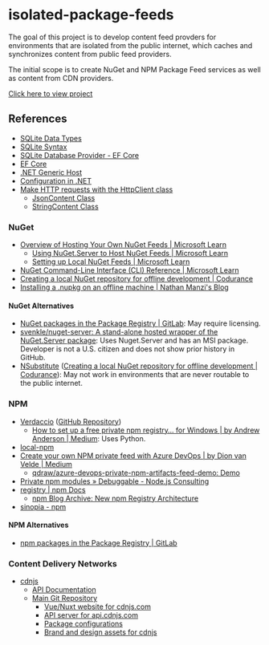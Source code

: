 # isolated-package-feeds

The goal of this project is to develop content feed provders for environments that are isolated from the public internet, which caches and synchronizes content from public feed providers.

The initial scope is to create NuGet and NPM Package Feed services as well as content from CDN providers.

[Click here to view project](https://github.com/users/lerwine/projects/4)

## References

- [SQLite Data Types](https://learn.microsoft.com/en-us/dotnet/standard/data/sqlite/types)
- [SQLite Syntax](https://www.sqlite.org/lang.html)
- [SQLite Database Provider - EF Core](https://learn.microsoft.com/en-us/ef/core/providers/sqlite/?tabs=dotnet-core-cli)
- [EF Core](https://learn.microsoft.com/en-us/ef/core/)
- [.NET Generic Host](https://learn.microsoft.com/en-us/dotnet/core/extensions/generic-host)
- [Configuration in .NET](https://learn.microsoft.com/en-us/dotnet/core/extensions/configuration)
- [Make HTTP requests with the HttpClient class](https://learn.microsoft.com/en-us/dotnet/fundamentals/networking/http/httpclient)
  - [JsonContent Class](https://learn.microsoft.com/en-us/dotnet/api/system.net.http.json.jsoncontent?view=net-7.0)
  - [StringContent Class](https://learn.microsoft.com/en-us/dotnet/api/system.net.http.stringcontent?view=net-7.0)

### NuGet

- [Overview of Hosting Your Own NuGet Feeds | Microsoft Learn](https://learn.microsoft.com/en-au/nuget/hosting-packages/overview)
  - [Using NuGet.Server to Host NuGet Feeds | Microsoft Learn](https://learn.microsoft.com/en-au/nuget/hosting-packages/overview)
  - [Setting up Local NuGet Feeds | Microsoft Learn](https://learn.microsoft.com/en-au/nuget/hosting-packages/local-feeds)
- [NuGet Command-Line Interface (CLI) Reference | Microsoft Learn](https://learn.microsoft.com/en-us/nuget/reference/nuget-exe-cli-reference?source=recommendations)
- [Creating a local NuGet repository for offline development | Codurance](https://www.codurance.com/publications/2015/05/04/creating-a-local-nuget-repository)
- [Installing a .nupkg on an offline machine | Nathan Manzi's Blog](https://nmanzi.com/blog/installing-nupkg-offline)

#### NuGet Alternatives

- [NuGet packages in the Package Registry | GitLab](https://docs.gitlab.com/ee/user/packages/nuget_repository/): May require licensing.
- [svenkle/nuget-server: A stand-alone hosted wrapper of the NuGet.Server package](https://github.com/lerwine/nuget-server): Uses Nuget.Server and has an MSI package. Developer is not a U.S. citizen and does not show prior history in GitHub.
- [NSubstitute](https://nsubstitute.github.io/) ([Creating a local NuGet repository for offline development | Codurance](https://www.codurance.com/publications/2015/05/04/creating-a-local-nuget-repository)): May not work in environments that are never routable to the public internet.

### NPM

- [Verdaccio](https://www.npmjs.com/package/verdaccio) ([GitHub Repository](https://github.com/verdaccio/verdaccio))
  - [How to set up a free private npm registry… for Windows | by Andrew Anderson | Medium](https://medium.com/@Anderson7301/how-to-set-up-a-free-private-npm-registry-for-windows-f532c6a381ce): Uses Python.
- [local-npm](https://www.npmjs.com/package/local-npm)
- [Create your own NPM private feed with Azure DevOps | by Dion van Velde | Medium](https://qdraw.medium.com/create-your-own-npm-private-feed-with-azure-devops-54e02b81a10e)
  - [qdraw/azure-devops-private-npm-artifacts-feed-demo: Demo](https://github.com/qdraw/azure-devops-private-npm-artifacts-feed-demo/)
- [Private npm modules » Debuggable - Node.js Consulting](http://debuggable.com/posts/private-npm-modules:4e68cc7d-1ac4-42d9-995a-343dcbdd56cb)
- [registry | npm Docs](https://docs.npmjs.com/cli/v9/using-npm/registry)
  - [npm Blog Archive: New npm Registry Architecture](https://blog.npmjs.org/post/75707294465/new-npm-registry-architecture)
- [sinopia - npm](https://www.npmjs.com/package/sinopia)

#### NPM Alternatives

- [npm packages in the Package Registry | GitLab](https://docs.gitlab.com/ee/user/packages/npm_registry/)

### Content Delivery Networks

- [cdnjs](https://cdnjs.com/)
  - [API Documentation](https://cdnjs.com/api)
  - [Main Git Repository](https://github.com/lerwine/cdnjs)
    - [Vue/Nuxt website for cdnjs.com](https://github.com/lerwine/static-website)
    - [API server for api.cdnjs.com](https://github.com/lerwine/api-server)
    - [Package configurations](https://github.com/lerwine/packages)
    - [Brand and design assets for cdnjs](https://github.com/lerwine/brand)
